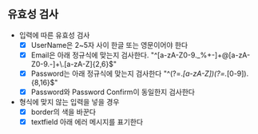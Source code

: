 ## 유효성 검사
- 입력에 따른 유효성 검사
  - [x] UserName은 2~5자 사이 한글 또는 영문이어야 한다
  - [x] Email은 아래 정규식에 맞는지 검사한다.
  "^[a-zA-Z0-9._%+-]+@[a-zA-Z0-9.-]+\\.[a-zA-Z]{2,6}$"
  - [x] Password는 아래 정규식에 맞는지 검사한다
  "^(?=.*[a-zA-Z])(?=.*[0-9]).{8,16}$" 
  - [x] Password와 Password Confirm이 동일한지 검사한다
 
- 형식에 맞지 않는 입력을 넣을 경우
  - [x] border의 색을 바꾼다
  - [x] textfield 아래 에러 메시지를 표기한다
